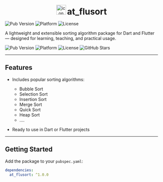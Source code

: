 <p align="center">
  <img 
    src="https://github.com/user-attachments/assets/ec004769-3ba2-4afc-bfa1-556ae30d1fa2" 
    alt="icon" 
    width="32" 
    height="32" 
    style="pointer-events: none;" 
  />
  <strong style="font-size: 28px;">at_flusort</strong>
</p>

  <p>
    <img src="https://img.shields.io/pub/v/at_flusort" alt="Pub Version" />
    <img src="https://img.shields.io/badge/platform-Dart%20%26%20Flutter-blue" alt="Platform" />
    <img src="https://img.shields.io/github/license/Krystal0212/at_flusort" alt="License" />
  </p>

A lightweight and extensible sorting algorithm package for Dart and Flutter — designed for learning, teaching, and practical usage.

![Pub Version](https://img.shields.io/pub/v/at_flusort)
![Platform](https://img.shields.io/badge/platform-Dart%20%26%20Flutter-blue)
![License](https://img.shields.io/github/license/Krystal0212/at_flusort)
![GitHub Stars](https://img.shields.io/github/stars/Krystal0212/at_flusort?style=social)

---

## Features

- Includes popular sorting algorithms:
  - Bubble Sort
  - Selection Sort
  - Insertion Sort
  - Merge Sort
  - Quick Sort
  - Heap Sort
  - ....

- Ready to use in Dart or Flutter projects

---

## Getting Started

Add the package to your `pubspec.yaml`:

```yaml
dependencies:
  at_flusort: ^1.0.0
